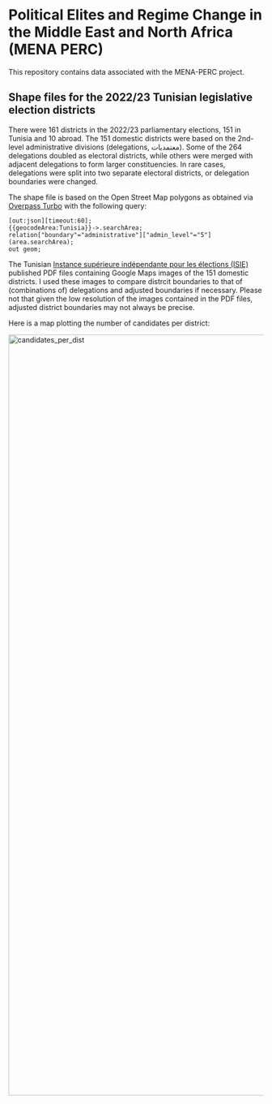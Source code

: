 # Political Elites and Regime Change in the Middle East and North Africa (MENA PERC)

This repository contains data associated with the MENA-PERC project.

## Shape files for the 2022/23 Tunisian legislative election districts

There were 161 districts in the 2022/23 parliamentary elections, 151 in Tunisia and 10 abroad. The 151 domestic districts were based on the 2nd-level administrative divisions (delegations, معتمديات). Some of the 264 delegations doubled as electoral districts, while others were merged with adjacent delegations to form larger constituencies. In rare cases, delegations were split into two separate electoral districts, or delegation boundaries were changed.

The shape file is based on the Open Street Map polygons as obtained via [Overpass Turbo](https://overpass-turbo.eu/) with the following query:

```overpass
[out:json][timeout:60];
{{geocodeArea:Tunisia}}->.searchArea;
relation["boundary"="administrative"]["admin_level"="5"](area.searchArea);
out geom;
```
The Tunisian [Instance supérieure indépendante pour les élections (ISIE)](https://www.isie.tn/ar/%d8%a7%d9%84%d8%ae%d8%b1%d9%8a%d8%b7%d8%a9-%d8%a7%d9%84%d8%a5%d9%86%d8%aa%d8%ae%d8%a7%d8%a8%d9%8a%d8%a9-%d8%a7%d9%84%d8%a7%d9%86%d8%aa%d8%ae%d8%a7%d8%a8%d8%a7%d8%aa-%d8%a7%d9%84%d8%aa%d8%b4/) published PDF files containing Google Maps images of the 151 domestic districts. I used these images to compare distrcit boundaries to that of (combinations of) delegations and adjusted boundaries if necessary. Please not that given the low resolution of the images contained in the PDF files, adjusted district boundaries may not always be precise. 

Here is a map plotting the number of candidates per district:

<img width="900" height="1500" alt="candidates_per_dist" src="https://github.com/user-attachments/assets/10508f7d-419b-439b-b02e-846ab4b25ef8" />

